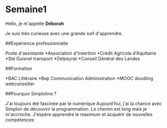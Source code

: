 # Semaine1

Hello, je m'appelle **Déborah**

Je suis très curieuse avec une grande soif d'apprendre.

##Expérience professionnelle

 Poste d'assistante
  *Association d'Insertion
  *Crédit Agricola d'Aquitaine
  *Sté Guisnel transport
  *Delpeyrat
  *Conseil Général des Landes
  
##Formation

*BAC Littéraire
*Bep Communication Administration
*MOOC doodling  webconseiller


##Pourquoi Simploline ?

J'ai toujours été fascinée par le numérique
Aujourd'hui, j'ai la chance avec Simplon de découvrir la programmation.
Le chemin est long mais je m'accroche.
J'espère apprendre le maximum et acquérir de nouvelles compétences
